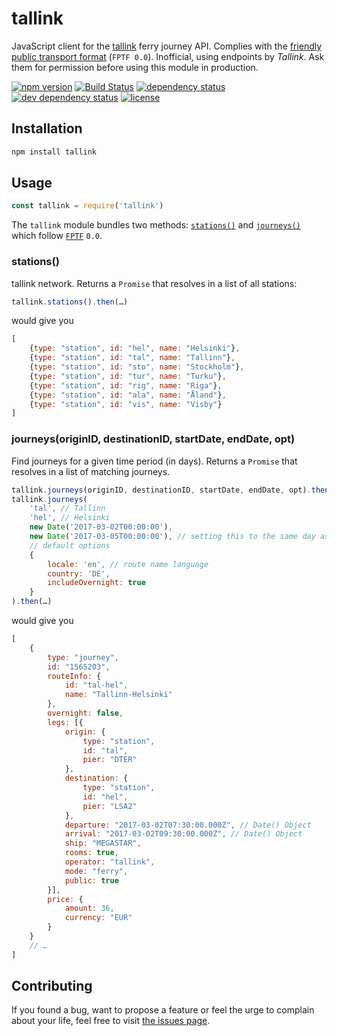 # tallink

JavaScript client for the [tallink](https://tallink.com) ferry journey API. Complies with the [friendly public transport format](https://github.com/public-transport/friendly-public-transport-format) (`FPTF 0.0`). Inofficial, using endpoints by *Tallink*. Ask them for permission before using this module in production.

[![npm version](https://img.shields.io/npm/v/tallink.svg)](https://www.npmjs.com/package/tallink)
[![Build Status](https://travis-ci.org/juliuste/tallink.svg?branch=master)](https://travis-ci.org/juliuste/tallink)
[![dependency status](https://img.shields.io/david/juliuste/tallink.svg)](https://david-dm.org/juliuste/tallink)
[![dev dependency status](https://img.shields.io/david/dev/juliuste/tallink.svg)](https://david-dm.org/juliuste/tallink#info=devDependencies)
[![license](https://img.shields.io/github/license/juliuste/tallink.svg?style=flat)](LICENSE)

## Installation

```sh
npm install tallink
```

## Usage

```js
const tallink = require('tallink')
```

The `tallink` module bundles two methods: [`stations()`](#stations) and [`journeys()`](#journeysoriginid-destinationid-startdate-enddate-opt) which follow [`FPTF`](https://github.com/public-transport/friendly-public-transport-format) `0.0`.

### stations()

tallink network. Returns a `Promise` that resolves in a list of all stations:

```js
tallink.stations().then(…)
```

would give you

```js
[
	{type: "station", id: "hel", name: "Helsinki"},
	{type: "station", id: "tal", name: "Tallinn"},
	{type: "station", id: "sto", name: "Stockholm"},
	{type: "station", id: "tur", name: "Turku"},
	{type: "station", id: "rig", name: "Riga"},
	{type: "station", id: "ala", name: "Åland"},
	{type: "station", id: "vis", name: "Visby"}
]
```

### journeys(originID, destinationID, startDate, endDate, opt)

Find journeys for a given time period (in days). Returns a `Promise` that resolves in a list of matching journeys.

```js
tallink.journeys(originID, destinationID, startDate, endDate, opt).then(…)
tallink.journeys(
	'tal', // Tallinn
	'hel', // Helsinki
	new Date('2017-03-02T00:00:00'),
	new Date('2017-03-05T00:00:00'), // setting this to the same day as startDate would give you results for a single day
	// default options
	{
		locale: 'en', // route name language
		country: 'DE',
		includeOvernight: true
	}
).then(…)
```

would give you

```js
[
	{
		type: "journey",
		id: "1565203",
		routeInfo: {
			id: "tal-hel",
			name: "Tallinn-Helsinki"
		},
		overnight: false,
		legs: [{
			origin: {
				type: "station",
				id: "tal",
				pier: "DTER"
			},
			destination: {
				type: "station",
				id: "hel",
				pier: "LSA2"
			},
			departure: "2017-03-02T07:30:00.000Z", // Date() Object
			arrival: "2017-03-02T09:30:00.000Z", // Date() Object
			ship: "MEGASTAR",
			rooms: true,
			operator: "tallink",
			mode: "ferry",
			public: true
		}],
		price: {
			amount: 36,
			currency: "EUR"
		}
	}
	// …
]
```

## Contributing

If you found a bug, want to propose a feature or feel the urge to complain about your life, feel free to visit [the issues page](https://github.com/juliuste/tallink/issues).
